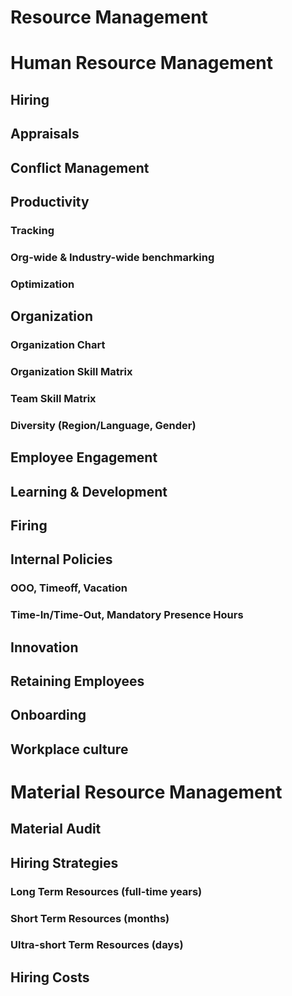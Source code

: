 # Resource Management

# Human Resource Management
## Hiring
## Appraisals
## Conflict Management
## Productivity
### Tracking
### Org-wide & Industry-wide benchmarking
### Optimization
## Organization
### Organization Chart
### Organization Skill Matrix
### Team Skill Matrix
### Diversity (Region/Language, Gender)
## Employee Engagement
## Learning & Development
## Firing
## Internal Policies
### OOO, Timeoff, Vacation
### Time-In/Time-Out, Mandatory Presence Hours
## Innovation
## Retaining Employees
## Onboarding
## Workplace culture


# Material Resource Management
## Material Audit
## 









## Hiring Strategies
### Long Term Resources (full-time years)
### Short Term Resources (months)
### Ultra-short Term Resources (days)

## Hiring Costs

